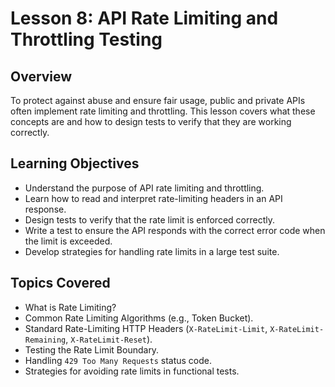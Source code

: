 # Lesson 8: API Rate Limiting and Throttling Testing

## Overview

To protect against abuse and ensure fair usage, public and private APIs often implement rate limiting and throttling. This lesson covers what these concepts are and how to design tests to verify that they are working correctly.

## Learning Objectives

- Understand the purpose of API rate limiting and throttling.
- Learn how to read and interpret rate-limiting headers in an API response.
- Design tests to verify that the rate limit is enforced correctly.
- Write a test to ensure the API responds with the correct error code when the limit is exceeded.
- Develop strategies for handling rate limits in a large test suite.

## Topics Covered

- What is Rate Limiting?
- Common Rate Limiting Algorithms (e.g., Token Bucket).
- Standard Rate-Limiting HTTP Headers (`X-RateLimit-Limit`, `X-RateLimit-Remaining`, `X-RateLimit-Reset`).
- Testing the Rate Limit Boundary.
- Handling `429 Too Many Requests` status code.
- Strategies for avoiding rate limits in functional tests.